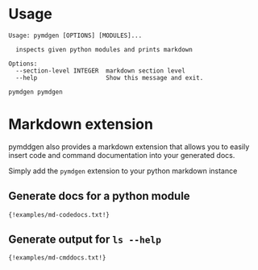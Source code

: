 
# Usage

```
Usage: pymdgen [OPTIONS] [MODULES]...

  inspects given python modules and prints markdown

Options:
  --section-level INTEGER  markdown section level
  --help                   Show this message and exit.
```

```sh
pymdgen pymdgen
```

# Markdown extension

pymddgen also provides a markdown extension that allows you to
easily insert code and command documentation into your generated
docs.

Simply add the `pymdgen` extension to your python markdown instance

## Generate docs for a python module

```
{!examples/md-codedocs.txt!}
```

## Generate output for `ls --help`

```
{!examples/md-cmddocs.txt!}
```
